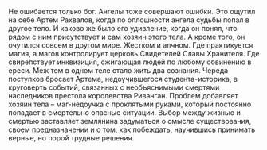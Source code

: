 <!--2025-10-19 11:53:50--><!--pdate:2018-->
Не ошибается только бог. Ангелы тоже совершают ошибки. Это ощутил на себе Артем Рахвалов, когда по оплошности ангела судьбы попал в другое тело. И каково же было его удивление, когда он понял, что рядом с ним присутствует и сам хозяин этого тела. А кроме того, он очутился совсем в другом мире. Жестком и алчном. Где практикуется магия, а магов контролирует церковь Свидетелей Славы Хранителя. Где свирепствует инквизиция, сжигающая людей по любому обвинению в ереси.
Меж тем в одном теле стало жить два сознания.
Череда поступков бросает Артема, недоучившегося студента-историка, в круговерть событий, связанных с необъяснимыми смертями наследников престола королевства Риванган. Проблем добавляет хозяин тела – маг-недоучка с проклятыми руками, который постоянно попадает в смертельно опасные ситуации. Выбор между жизнью и смертью заставляет землянина задуматься о смысле существования, своем предназначении и о том, как побеждать, научившись принимать верные, но порой трудные решения.